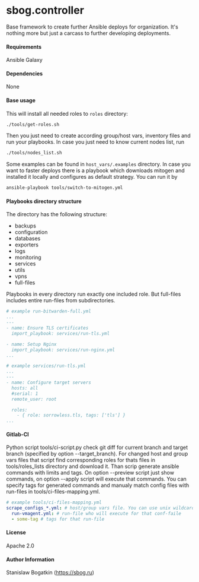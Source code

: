# sbog.controller

Base framework to create further Ansible deploys for organization. It's nothing
more but just a carcass to further developing deployments.

#### Requirements

Ansible Galaxy

#### Dependencies

None

#### Base usage

This will install all needed roles to `roles` directory:

```bash
./tools/get-roles.sh
```

Then you just need to create according group/host vars, inventory files and run
your playbooks.
In case you just need to know current nodes list, run

```bash
./tools/nodes_list.sh
```

Some examples can be found in `host_vars/.examples` directory.
In case you want to faster deploys there is a playbook which downloads mitogen
and installed it locally and configures as default strategy. You can run it by

```bash
ansible-playbook tools/switch-to-mitogen.yml
```

#### Playbooks directory structure
The directory has the following structure:
- backups
- configuration
- databases
- exporters
- logs
- monitoring
- services
- utils
- vpns
- full-files

Playbooks in every directory run exactly one included role. But full-files
includes entire run-files from subdirectories.

```yaml
# example run-bitwarden-full.yml
...
---
- name: Ensure TLS certificates
  import_playbook: services/run-tls.yml

- name: Setup Nginx
  import_playbook: services/run-nginx.yml
...
```
```yaml
# example services/run-tls.yml
...
---
- name: Configure target servers
  hosts: all
  #serial: 1
  remote_user: root

  roles:
    - { role: sorrowless.tls, tags: ['tls'] }
...
```

#### Gitlab-CI

Python script tools/ci-script.py check git diff for current branch and target branch (specified by option --target_branch). For changed host and group vars files that script find corresponding roles for thats files in tools/roles_lists directory and download it. Than scrip generate ansible commands with limits and tags. On option --preview script just show commands, on option --apply script will execute that commands. You can specify tags for generated commands and manualy match config files with run-files in tools/ci-files-mapping.yml.

```yaml
# example tools/ci-files-mapping.yml
scrape_configs_*.yml: # host/group vars file. You can use unix wildcards in conf-files names
  run-vmagent.yml: # run-file who will execute for that conf-faile
  - some-tag # tags for that run-file
```

#### License

Apache 2.0

#### Author Information

Stanislaw Bogatkin (https://sbog.ru)
